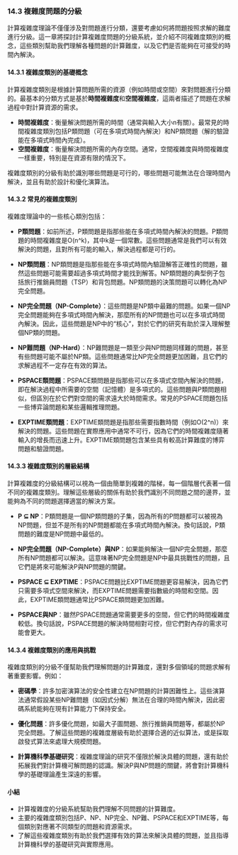 ### **14.3 複雜度問題的分級**

計算複雜度理論不僅僅涉及對問題進行分類，還要考慮如何將問題按照求解的難度進行分級。這一章將探討計算複雜度問題的分級系統，並介紹不同複雜度類別的概念，這些類別幫助我們理解各種問題的計算難度，以及它們是否能夠在可接受的時間內解決。

#### **14.3.1 複雜度類別的基礎概念**

計算複雜度類別是根據計算問題所需的資源（例如時間或空間）來對問題進行分類的。最基本的分類方式是基於**時間複雜度**和**空間複雜度**，這兩者描述了問題在求解過程中對計算資源的需求。

- **時間複雜度**：衡量解決問題所需的時間（通常與輸入大小n有關）。最常見的時間複雜度類別包括P類問題（可在多項式時間內解決）和NP類問題（解的驗證能在多項式時間內完成）。
- **空間複雜度**：衡量解決問題所需的內存空間。通常，空間複雜度與時間複雜度一樣重要，特別是在資源有限的情況下。

複雜度類別的分級有助於識別哪些問題是可行的，哪些問題可能無法在合理時間內解決，並且有助於設計和優化演算法。

#### **14.3.2 常見的複雜度類別**

複雜度理論中的一些核心類別包括：

- **P類問題**：如前所述，P類問題是指那些能在多項式時間內解決的問題。P類問題的時間複雜度是O(n^k)，其中k是一個常數。這些問題通常是我們可以有效解決的問題，且對所有可能的輸入，解決過程都是可行的。
  
- **NP類問題**：NP類問題是指那些能在多項式時間內驗證解答正確性的問題，雖然這些問題可能需要超過多項式時間才能找到解答。NP類問題的典型例子包括旅行推銷員問題（TSP）和背包問題。NP類問題的決策問題可以轉化為NP完全問題。

- **NP完全問題（NP-Complete）**：這些問題是NP類中最難的問題。如果一個NP完全問題能夠在多項式時間內解決，那麼所有的NP問題也可以在多項式時間內解決。因此，這些問題是NP中的“核心”，對於它們的研究有助於深入理解整個NP類的問題。
  
- **NP難問題（NP-Hard）**：NP難問題是一類至少與NP問題同樣難的問題，甚至有些問題可能不屬於NP類。這些問題通常比NP完全問題更加困難，且它們的求解過程不一定存在有效的算法。

- **PSPACE類問題**：PSPACE類問題是指那些可以在多項式空間內解決的問題，即在解決過程中所需要的空間（記憶體）是多項式的。這些問題與P類問題相似，但區別在於它們對空間的需求遠大於時間需求。常見的PSPACE問題包括一些博弈論問題和某些邏輯推理問題。

- **EXPTIME類問題**：EXPTIME類問題是指那些需要指數時間（例如O(2^n)）來解決的問題。這些問題在實際應用中通常不可行，因為它們的時間複雜度隨著輸入的增長而迅速上升。EXPTIME類問題包含某些具有較高計算難度的博弈問題和驗證問題。

#### **14.3.3 複雜度類別的層級結構**

計算複雜度的分級結構可以視為一個由簡單到複雜的階梯，每一個階層代表著一個不同的複雜度類別。理解這些層級的關係有助於我們識別不同問題之間的邊界，並能夠為不同的問題選擇適當的解決方案。

- **P ⊆ NP**：P類問題是一個NP類問題的子集，因為所有的P問題都可以被視為NP問題，但並不是所有的NP問題都能在多項式時間內解決。換句話說，P類問題的難度是NP問題中最低的。

- **NP完全問題（NP-Complete）與NP**：如果能夠解決一個NP完全問題，那麼所有NP問題都可以解決。這意味著NP完全問題是NP中最具挑戰性的問題，且它們是將來可能解決P與NP問題的關鍵。

- **PSPACE ⊆ EXPTIME**：PSPACE問題比EXPTIME問題更容易解決，因為它們只需要多項式空間來解決，而EXPTIME問題需要指數級的時間和空間。因此，EXPTIME類問題通常比PSPACE類問題更加困難。

- **PSPACE與NP**：雖然PSPACE問題通常需要更多的空間，但它們的時間複雜度較低。換句話說，PSPACE問題的解決時間相對可控，但它們對內存的需求可能會更大。

#### **14.3.4 複雜度類別的應用與挑戰**

複雜度類別的分級不僅幫助我們理解問題的計算難度，還對多個領域的問題求解有著重要影響。例如：

- **密碼學**：許多加密演算法的安全性建立在NP問題的計算困難性上。這些演算法通常假設某些NP難問題（如因式分解）無法在合理的時間內解決，因此密碼系統能夠在現有計算能力下保持安全。

- **優化問題**：許多優化問題，如最大子圖問題、旅行推銷員問題等，都屬於NP完全問題。了解這些問題的複雜度層級有助於選擇合適的近似算法，或是採取啟發式算法來處理大規模問題。

- **計算機科學基礎研究**：複雜度理論的研究不僅限於解決具體的問題，還有助於拓展我們對計算機可解問題的認識。解決P與NP問題的關鍵，將會對計算機科學的基礎理論產生深遠的影響。

#### **小結**

- 計算複雜度的分級系統幫助我們理解不同問題的計算難度。
- 主要的複雜度類別包括P、NP、NP完全、NP難、PSPACE和EXPTIME等，每個類別對應著不同類型的問題和資源需求。
- 了解這些複雜度類別有助於我們選擇有效的算法來解決具體的問題，並且指導計算機科學的基礎研究與實際應用。